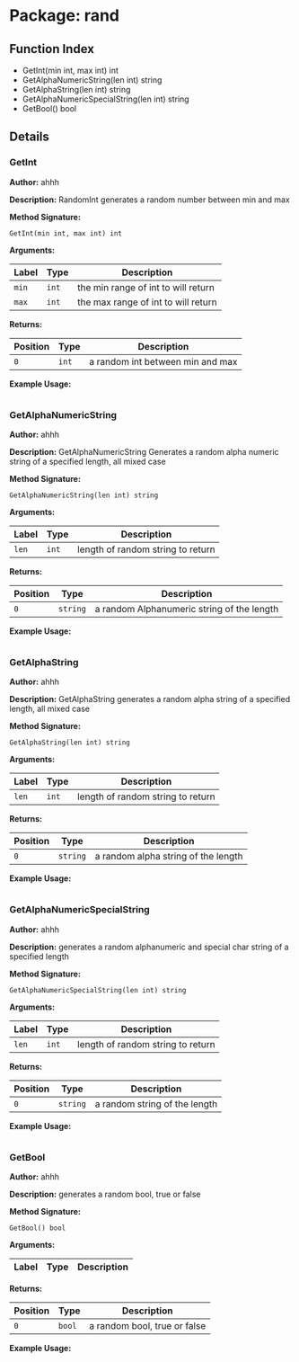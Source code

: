 # Package: rand

## Function Index

- GetInt(min int, max int) int
- GetAlphaNumericString(len int) string
- GetAlphaString(len int) string
- GetAlphaNumericSpecialString(len int) string
- GetBool() bool

## Details

### GetInt

**Author:** ahhh

**Description:**  RandomInt generates a random number between min and max

**Method Signature:**

```
GetInt(min int, max int) int
```

**Arguments:**

| Label     | Type         | Description                                |
|-----------|--------------|--------------------------------------------|
| `min`     | `int`        | the min range of int to will return        |
| `max`     | `int`        | the max range of int to will return        |

**Returns:**

| Position  | Type         | Description                                |
|-----------|--------------|--------------------------------------------|
| `0`       | `int`        | a random int between min and max           |

**Example Usage:**

```

```

### GetAlphaNumericString

**Author:** ahhh

**Description:** GetAlphaNumericString Generates a random alpha numeric string of a specified length, all mixed case

**Method Signature:**

```
GetAlphaNumericString(len int) string
```

**Arguments:**

| Label     | Type         | Description                                |
|-----------|--------------|--------------------------------------------|
| `len`     | `int`        | length of random string to return          |

**Returns:**

| Position  | Type         | Description                                |
|-----------|--------------|--------------------------------------------|
| `0`       | `string`     | a random Alphanumeric string of the length |

**Example Usage:**

```

```

### GetAlphaString

**Author:** ahhh

**Description:** GetAlphaString generates a random alpha string of a specified length, all mixed case

**Method Signature:**

```
GetAlphaString(len int) string
```

**Arguments:**

| Label     | Type         | Description                                |
|-----------|--------------|--------------------------------------------|
| `len`     | `int`        | length of random string to return          |

**Returns:**

| Position  | Type         | Description                                |
|-----------|--------------|--------------------------------------------|
| `0`       | `string`     | a random alpha string of the length |

**Example Usage:**

```

```

### GetAlphaNumericSpecialString

**Author:** ahhh

**Description:** generates a random alphanumeric and special char string of a specified length

**Method Signature:**

```
GetAlphaNumericSpecialString(len int) string
```

**Arguments:**

| Label     | Type         | Description                                |
|-----------|--------------|--------------------------------------------|
| `len`     | `int`        | length of random string to return          |

**Returns:**

| Position  | Type         | Description                                |
|-----------|--------------|--------------------------------------------|
| `0`       | `string`     | a random string of the length              |

**Example Usage:**

```

```

### GetBool

**Author:** ahhh

**Description:** generates a random bool, true or false

**Method Signature:**

```
GetBool() bool
```

**Arguments:**

| Label     | Type         | Description                                |
|-----------|--------------|--------------------------------------------|

**Returns:**

| Position  | Type         | Description                                |
|-----------|--------------|--------------------------------------------|
| `0`       | `bool`       | a random bool, true or false               |

**Example Usage:**

```

```